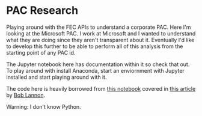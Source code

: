 # PAC Research
Playing around with the FEC APIs to understand a corporate PAC. Here I'm looking at the Microsoft PAC. I work at Microsoft and I wanted to understand what they are doing since they aren't transparent about it. Eventually I'd like to develop this further to be able to perform all of this analysis from the starting point of any PAC id.

The Jupyter notebook here has documentation within it so check that out. To play around with install Anaconda, start an enviornment with Jupyter installed and start playing around with it.

The code here is heavily borrowed from [this notebook](https://github.com/boblannon/blogpost_fec-api-howto/blob/master/fec_api.ipynb) covered in [this article](http://sunlightfoundation.com/blog/2015/07/08/openfec-makes-campaign-finance-data-more-accessible-with-new-api-heres-how-to-get-started/) by [Bob Lannon](https://github.com/boblannon).

Warning: I don't know Python.
